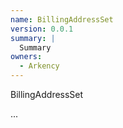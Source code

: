 ```yaml
---
name: BillingAddressSet
version: 0.0.1
summary: |
  Summary
owners:
  - Arkency
---
```


BillingAddressSet

...
